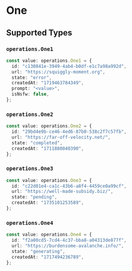 # One


## Supported Types

### `operations.One1`

```typescript
const value: operations.One1 = {
  id: "c130841e-3949-4ab4-b0df-e1c7a98a992d",
  url: "https://squiggly-moment.org",
  state: "error",
  createdAt: "1719463784349",
  prompt: "<value>",
  isNsfw: false,
};
```

### `operations.One2`

```typescript
const value: operations.One2 = {
  id: "29bd4e9b-ce46-4ed6-87b0-538c2f7c57fb",
  url: "https://far-off-velocity.net/",
  state: "completed",
  createdAt: "1711880040390",
};
```

### `operations.One3`

```typescript
const value: operations.One3 = {
  id: "c22d01e4-ca1c-43b6-a8f4-4459ce0a99cf",
  url: "https://well-made-subsidy.biz/",
  state: "pending",
  createdAt: "1735101253589",
};
```

### `operations.One4`

```typescript
const value: operations.One4 = {
  id: "f2a00cd5-7cd4-4c37-bba8-a04313de877f",
  url: "https://burdensome-avalanche.info/",
  state: "generating",
  createdAt: "1717494236789",
};
```

